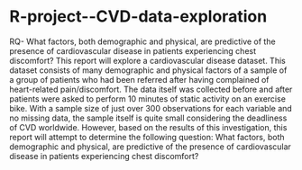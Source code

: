 # R-project--CVD-data-exploration
RQ- What factors, both demographic and physical, are predictive of the presence of cardiovascular disease in patients experiencing chest discomfort?
This report will explore a cardiovascular disease dataset. This dataset consists of many demographic and physical factors of a sample of a group of
patients who had been referred after having complained of heart-related pain/discomfort. 
The data itself was collected before and after patients were asked to perform 10 minutes of static activity on an exercise bike. 
With a sample size of just over 300 observations for each variable and no missing data, the sample itself is quite small considering the deadliness of CVD worldwide. 
However, based on the results of this investigation, this report will attempt to determine the following question: 
What factors, both demographic and physical, are predictive of the presence of cardiovascular disease in patients experiencing chest discomfort?
